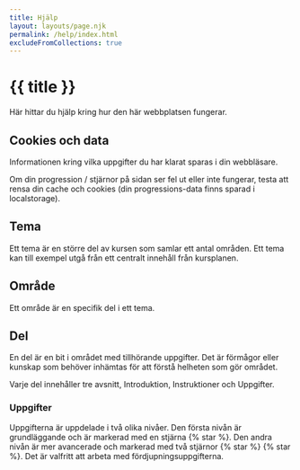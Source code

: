 ```yaml
---
title: Hjälp
layout: layouts/page.njk
permalink: /help/index.html
excludeFromCollections: true
---
```


# {{ title }}

Här hittar du hjälp kring hur den här webbplatsen fungerar.

## Cookies och data

Informationen kring vilka uppgifter du har klarat sparas i din webbläsare.

Om din progression / stjärnor på sidan ser fel ut eller inte fungerar, testa att rensa din cache och cookies (din progressions-data finns sparad i localstorage).

## Tema

Ett tema är en större del av kursen som samlar ett antal områden. Ett tema kan  till exempel utgå från ett centralt innehåll från kursplanen.

## Område

Ett område är en specifik del i ett tema.
## Del

En del är en bit i området med tillhörande uppgifter. Det är förmågor eller kunskap som behöver inhämtas för att förstå helheten som gör området.

Varje del innehåller tre avsnitt, Introduktion, Instruktioner och Uppgifter.

### Uppgifter

Uppgifterna är uppdelade i två olika nivåer. Den första nivån är grundläggande och är markerad med en stjärna {% star %}. Den andra nivån är mer avancerade och markerad med två stjärnor {% star %} {% star %}. Det är valfritt att arbeta med fördjupningsuppgifterna.
